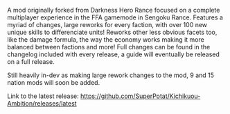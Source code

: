 A mod originally forked from Darkness Hero Rance focused on a complete multiplayer experience in the FFA gamemode in Sengoku Rance. Features a myriad of changes, large reworks for every faction, with over 100 new unique skills to differenciate units! Reworks other less obvious facets too, like the damage formula, the way the economy works making it more balanced between factions and more! Full changes can be found in the changelog included with every release, a guide will eventually be released on a full release.

Still heavily in-dev as making large rework changes to the mod, 9 and 15 nation mods will soon be added.

Link to the latest release: https://github.com/SuperPotat/Kichikuou-Ambition/releases/latest
